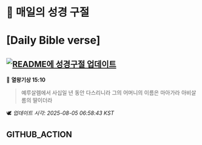 # 🙏 매일의 성경 구절
# [Daily Bible verse]
## [![README에 성경구절 업데이트](https://github.com/DONGSUKA/first_test/actions/workflows/update-readme-bible.yml/badge.svg)](https://github.com/DONGSUKA/first_test/actions/workflows/update-readme-bible.yml)
<!-- START_BIBLE_VERSE -->
📖 **열왕기상 15:10**
> 예루살렘에서 사십일 년 동안 다스리니라 그의 어머니의 이름은 마아가라 아비살롬의 딸이더라

🕊️ _업데이트 시각: 2025-08-05 06:58:43 KST_
  <!-- END_BIBLE_VERSE -->
## GITHUB_ACTION
